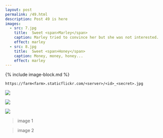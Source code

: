 ```yaml
---
layout: post
permalink: /49.html
description: Post 49 is here 
images:
  - src: 7.jpg
    title:  Sweet <span>Marley</span>
    caption: Marley tried to convince her but she was not interested. 
    effect: marley
  - src: 8.jpg
    title:  Sweet <span>Honey</span>
    caption: Money, money, honey... 
    effect: marley 
---
```


{% include image-block.md %}

```
https://farm<farm>.staticflickr.com/<server>/<id>_<secret>.jpg
```

![](https://farm6.staticflickr.com/5653/22843850054_3b21227557_b.jpg)

![](https://farm1.staticflickr.com/451/19673054771_a06eb76410_b.jpg)


![](https://c1.staticflickr.com/1/464/19047854183_12c8e32b1b_c.jpg)


> image 1

> image 2

